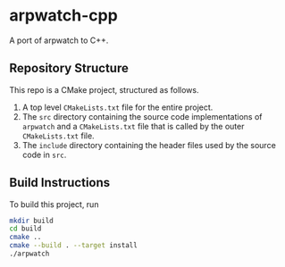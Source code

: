 # arpwatch-cpp
A port of arpwatch to C++.

## Repository Structure

This repo is a CMake project, structured as follows.

1. A top level `CMakeLists.txt` file for the entire project.
2. The `src` directory containing the source code implementations of `arpwatch` and a `CMakeLists.txt` file that is called by the outer `CMakeLists.txt` file.
3. The `include` directory containing the header files used by the source code in `src`.

## Build Instructions

To build this project, run

```bash
mkdir build
cd build
cmake ..
cmake --build . --target install
./arpwatch  
```